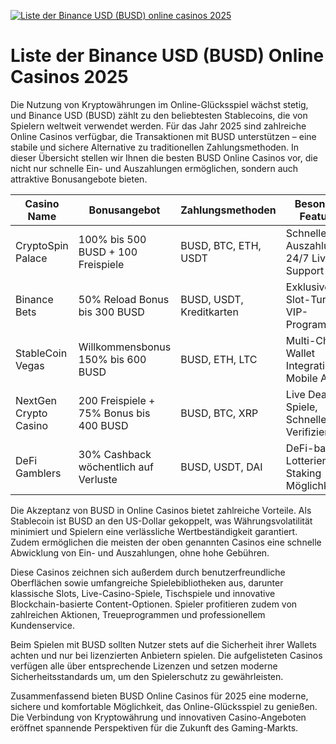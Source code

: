 [![Liste der Binance USD (BUSD) online casinos 2025](https://123-caf.pages.dev/gitsignup.png)](https://vrmoo.ru/Bt82HjjY)

<h1>Liste der Binance USD (BUSD) Online Casinos 2025</h1> <p>Die Nutzung von Kryptowährungen im Online-Glücksspiel wächst stetig, und Binance USD (BUSD) zählt zu den beliebtesten Stablecoins, die von Spielern weltweit verwendet werden. Für das Jahr 2025 sind zahlreiche Online Casinos verfügbar, die Transaktionen mit BUSD unterstützen – eine stabile und sichere Alternative zu traditionellen Zahlungsmethoden. In dieser Übersicht stellen wir Ihnen die besten BUSD Online Casinos vor, die nicht nur schnelle Ein- und Auszahlungen ermöglichen, sondern auch attraktive Bonusangebote bieten.</p>  <table>   <thead>     <tr>       <th>Casino Name</th>       <th>Bonusangebot</th>       <th>Zahlungsmethoden</th>       <th>Besondere Features</th>     </tr>   </thead>   <tbody>     <tr>       <td>CryptoSpin Palace</td>       <td>100% bis 500 BUSD + 100 Freispiele</td>       <td>BUSD, BTC, ETH, USDT</td>       <td>Schnelle Auszahlungen, 24/7 Live Support</td>     </tr>     <tr>       <td>Binance Bets</td>       <td>50% Reload Bonus bis 300 BUSD</td>       <td>BUSD, USDT, Kreditkarten</td>       <td>Exklusive Slot-Turniere, VIP-Programm</td>     </tr>     <tr>       <td>StableCoin Vegas</td>       <td>Willkommensbonus 150% bis 600 BUSD</td>       <td>BUSD, ETH, LTC</td>       <td>Multi-Chain Wallet Integration, Mobile App</td>     </tr>     <tr>       <td>NextGen Crypto Casino</td>       <td>200 Freispiele + 75% Bonus bis 400 BUSD</td>       <td>BUSD, BTC, XRP</td>       <td>Live Dealer Spiele, Schnelle Verifizierung</td>     </tr>     <tr>       <td>DeFi Gamblers</td>       <td>30% Cashback wöchentlich auf Verluste</td>       <td>BUSD, USDT, DAI</td>       <td>DeFi-basierte Lotterien, Staking Möglichkeiten</td>     </tr>   </tbody> </table>  <p>Die Akzeptanz von BUSD in Online Casinos bietet zahlreiche Vorteile. Als Stablecoin ist BUSD an den US-Dollar gekoppelt, was Währungsvolatilität minimiert und Spielern eine verlässliche Wertbeständigkeit garantiert. Zudem ermöglichen die meisten der oben genannten Casinos eine schnelle Abwicklung von Ein- und Auszahlungen, ohne hohe Gebühren.</p>  <p>Diese Casinos zeichnen sich außerdem durch benutzerfreundliche Oberflächen sowie umfangreiche Spielebibliotheken aus, darunter klassische Slots, Live-Casino-Spiele, Tischspiele und innovative Blockchain-basierte Content-Optionen. Spieler profitieren zudem von zahlreichen Aktionen, Treueprogrammen und professionellem Kundenservice.</p>  <p>Beim Spielen mit BUSD sollten Nutzer stets auf die Sicherheit ihrer Wallets achten und nur bei lizenzierten Anbietern spielen. Die aufgelisteten Casinos verfügen alle über entsprechende Lizenzen und setzen moderne Sicherheitsstandards um, um den Spielerschutz zu gewährleisten.</p>  <p>Zusammenfassend bieten BUSD Online Casinos für 2025 eine moderne, sichere und komfortable Möglichkeit, das Online-Glücksspiel zu genießen. Die Verbindung von Kryptowährung und innovativen Casino-Angeboten eröffnet spannende Perspektiven für die Zukunft des Gaming-Markts.</p>